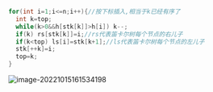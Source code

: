 ```cpp
for(int i=1;i<=n;i++){//按下标插入,相当于k已经有序了
  int k=top;
  while(k>0&&h[stk[k]]>h[i]) k--;
  if(k) rs[stk[k]]=i;//rs代表笛卡尔树每个节点的右儿子
  if(k<top) ls[i]=stk[k+1];//ls代表笛卡尔树每个节点的左儿子
  stk[++k]=i;
  top=k;
}
```

![image-20221015161534198](https://cartoonwqy.oss-cn-nanjing.aliyuncs.com/boke/202210151615250.png)

